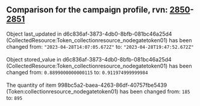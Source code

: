 ## Comparison for the campaign profile, rvn: [2850](https://github.com/PRO100KatYT/FortniteProfileRevisions/tree/main/profiles/campaign/2850%20campaign.json)-[2851](https://github.com/PRO100KatYT/FortniteProfileRevisions/tree/main/profiles/campaign/2851%20campaign.json)

Object last_updated in d6c836af-3873-4db0-8bfb-081bc46a25d4 (CollectedResource:Token_collectionresource_nodegatetoken01) has been changed from: `"2023-04-28T14:07:05.672Z"` to: `"2023-04-28T19:47:52.672Z"`
<br><br>
Object stored_value in d6c836af-3873-4db0-8bfb-081bc46a25d4 (CollectedResource:Token_collectionresource_nodegatetoken01) has been changed from: `0.8899000000000115` to: `0.911974999999984`
<br><br>
The quantity of item 998bc5a2-baea-4263-86df-40757fbe5439 (Token:collectionresource_nodegatetoken01) has been changed from: `185` to: `895`
<br><br>
